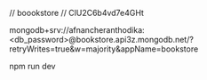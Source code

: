 

// boookstore
// ClU2C6b4vd7e4GHt

mongodb+srv://afnancheranthodika:<db_password>@bookstore.api3z.mongodb.net/?retryWrites=true&w=majority&appName=bookstore

npm run dev

